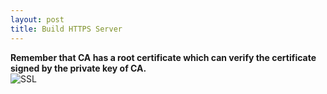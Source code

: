 ```yaml
---
layout: post
title: Build HTTPS Server
---
```


**Remember that CA has a root certificate which can verify the certificate
signed by the private key of CA.**  
![SSL]({{site.baseurl}}/assets/build_https_server/ssl.png)  

